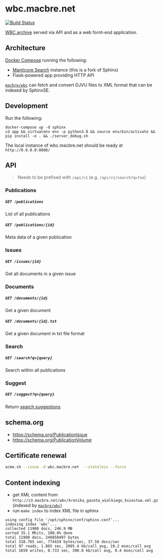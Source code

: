 # wbc.macbre.net

[![Build Status](https://travis-ci.org/macbre/wbc.macbre.net.svg?branch=master)](https://travis-ci.org/macbre/wbc.macbre.net)

[WBC archive](http://www.wbc.poznan.pl/dlibra) served via API and as a web fornt-end application.

## Architecture

[Docker Compose](https://docs.docker.com/compose/install/#/install-docker-compose) running the following:

* [Manticore Search](https://manticoresearch.com/) instance (this is a fork of Sphinx)
* Flask-powered app providing HTTP API

[`macbre/wbc`](https://github.com/macbre/wbc) can fetch and convert DJVU files to XML format that can be indexed by SphinxSE.

## Development

Run the following:

```
docker-compose up -d sphinx
cd app && virtualenv env -p python3.8 && source env/bin/activate && pip install -e . && ./server_debug.sh
```

The local instance of wbc.macbre.net should be ready at `http://0.0.0.0:8080/`

## API

> Needs to be prefixed with `/api/v1` (e.g. `/api/v1/search?q=foo`)

### Publications

##### `GET /publications`

List of all publications

##### `GET /publications/{id}`

Meta data of a given publication

### Issues

##### `GET /issues/{id}`

Get all documents in a given issue

### Documents

##### `GET /documents/{id}`

Get a given document

##### `GET /documents/{id}.txt`

Get a given document in txt file format

### Search

##### `GET /search?q={query}`

Search within all publications

### Suggest

##### `GET /suggest?q={query}`

Return [search suggestions](http://www.opensearch.org/Specifications/OpenSearch/Extensions/Suggestions/1.1)

## schema.org

* https://schema.org/PublicationIssue
* https://schema.org/PublicationVolume

## Certificate renewal

```sh
acme.sh --issue -d wbc.macbre.net  --stateless --force
```

## Content indexing

* get XML content from `http://s3.macbre.net/wbc/kronika_gazeta_wielkiego_ksiestwa.xml.gz` (indexed by [`macbre/wbc`](https://github.com/macbre/wbc))
* run `make index` to index XML file in sphinx

```
using config file '/opt/sphinx/conf/sphinx.conf'...
indexing index 'wbc'...
collected 11980 docs, 246.9 MB
sorted 35.1 Mhits, 100.0% done
total 11980 docs, 246858497 bytes
total 318.765 sec, 774419 bytes/sec, 37.58 docs/sec
total 97 reads, 1.865 sec, 2095.4 kb/call avg, 19.2 msec/call avg
total 1650 writes, 0.733 sec, 390.8 kb/call avg, 0.4 msec/call avg
```
